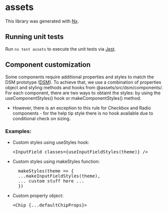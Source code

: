 # assets

This library was generated with [Nx](https://nx.dev).

## Running unit tests

Run `nx test assets` to execute the unit tests via [Jest](https://jestjs.io).

## Component customization

Some components require additional properties and styles to match the DSM prototype ([DSM](go/dsm)).
To achieve that, we use a combination of properties object and styling methods and hooks from @assets/src/dsm/components/.
For each component, there are two ways to obtaint the styles: by using the useComponentStyles() hook or makeComponentStyles() method.

- However, there is an exception to this rule for Checkbox and Radio components - for the help tip style there is no hook available
  due to conditional check on sizing.

### Examples:

- Custom styles using useStyles hook:
  <pre>&lt;InputField classes={useInputFieldStyles(theme)} /&gt;</pre>

- Custom styles using makeStyles function:
  <pre>
    makeStyles(theme => {
    ...makeInputFieldStyles(theme),
    ... custom stuff here ...
    })
  </pre>

- Custom property object:
  <pre>&lt;Chip {...defaultChipProps}&gt;</pre>
